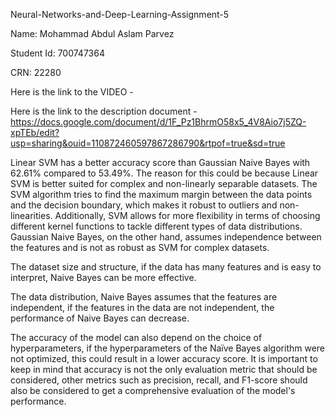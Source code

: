 Neural-Networks-and-Deep-Learning-Assignment-5

Name: Mohammad Abdul Aslam Parvez

Student Id: 700747364

CRN: 22280

Here is the link to the VIDEO - 

Here is the link to the description document - https://docs.google.com/document/d/1F_Pz1BhrmO58x5_4V8Aio7j5ZQ-xpTEb/edit?usp=sharing&ouid=110872460597867286790&rtpof=true&sd=true

Linear SVM has a better accuracy score than Gaussian Naive Bayes with 62.61% compared to 53.49%. The reason for this could be because Linear SVM is better suited for complex and non-linearly separable datasets. The SVM algorithm tries to find the maximum margin between the data points and the decision boundary, which makes it robust to outliers and non-linearities. Additionally, SVM allows for more flexibility in terms of choosing different kernel functions to tackle different types of data distributions. Gaussian Naive Bayes, on the other hand, assumes independence between the features and is not as robust as SVM for complex datasets.

The dataset size and structure, if the data has many features and is easy to interpret, Naive Bayes can be more effective.

The data distribution, Naive Bayes assumes that the features are independent, if the features in the data are not independent, the performance of Naive Bayes can decrease.

The accuracy of the model can also depend on the choice of hyperparameters, if the hyperparameters of the Naïve Bayes algorithm were not optimized, this could result in a lower accuracy score. It is important to keep in mind that accuracy is not the only evaluation metric that should be considered, other metrics such as precision, recall, and F1-score should also be considered to get a comprehensive evaluation of the model's performance.

